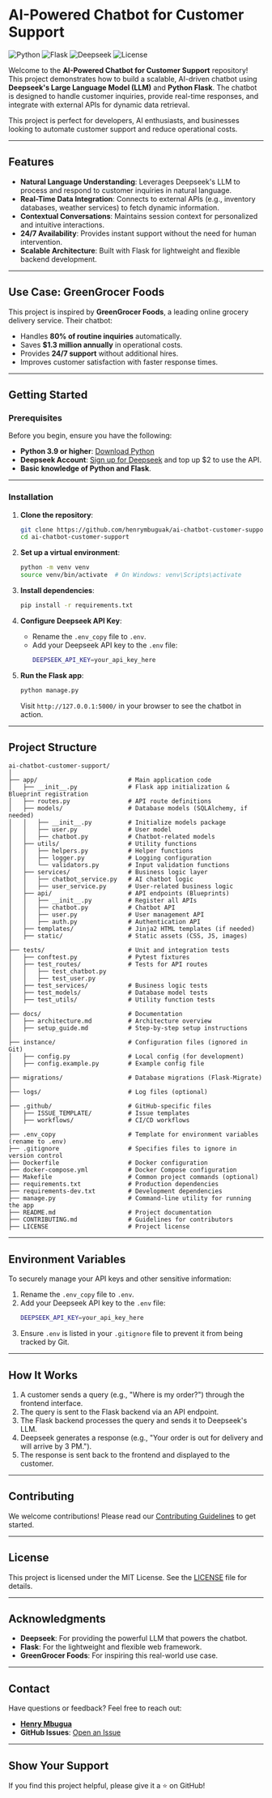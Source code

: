# **AI-Powered Chatbot for Customer Support**

![Python](https://img.shields.io/badge/Python-3.9%2B-blue)
![Flask](https://img.shields.io/badge/Flask-2.3.2-green)
![Deepseek](https://img.shields.io/badge/Deepseek-LLM-orange)
![License](https://img.shields.io/badge/License-MIT-yellow)

Welcome to the **AI-Powered Chatbot for Customer Support** repository! This project demonstrates how to build a scalable, AI-driven chatbot using **Deepseek's Large Language Model (LLM)** and **Python Flask**. The chatbot is designed to handle customer inquiries, provide real-time responses, and integrate with external APIs for dynamic data retrieval.

This project is perfect for developers, AI enthusiasts, and businesses looking to automate customer support and reduce operational costs.

---

## **Features**
- **Natural Language Understanding**: Leverages Deepseek's LLM to process and respond to customer inquiries in natural language.
- **Real-Time Data Integration**: Connects to external APIs (e.g., inventory databases, weather services) to fetch dynamic information.
- **Contextual Conversations**: Maintains session context for personalized and intuitive interactions.
- **24/7 Availability**: Provides instant support without the need for human intervention.
- **Scalable Architecture**: Built with Flask for lightweight and flexible backend development.

---

## **Use Case: GreenGrocer Foods**
This project is inspired by **GreenGrocer Foods**, a leading online grocery delivery service. Their chatbot:
- Handles **80% of routine inquiries** automatically.
- Saves **$1.3 million annually** in operational costs.
- Provides **24/7 support** without additional hires.
- Improves customer satisfaction with faster response times.

---

## **Getting Started**

### **Prerequisites**
Before you begin, ensure you have the following:
- **Python 3.9 or higher**: [Download Python](https://www.python.org/downloads/)
- **Deepseek Account**: [Sign up for Deepseek](https://www.deepseek.com/) and top up $2 to use the API.
- **Basic knowledge of Python and Flask**.

---

### **Installation**
1. **Clone the repository**:
   ```bash
   git clone https://github.com/henrymbuguak/ai-chatbot-customer-support.git
   cd ai-chatbot-customer-support
   ```

2. **Set up a virtual environment**:
   ```bash
   python -m venv venv
   source venv/bin/activate  # On Windows: venv\Scripts\activate
   ```

3. **Install dependencies**:
   ```bash
   pip install -r requirements.txt
   ```

4. **Configure Deepseek API Key**:
   - Rename the `.env_copy` file to `.env`.
   - Add your Deepseek API key to the `.env` file:
     ```bash
     DEEPSEEK_API_KEY=your_api_key_here
     ```

5. **Run the Flask app**:
   ```bash
   python manage.py
   ```
   Visit `http://127.0.0.1:5000/` in your browser to see the chatbot in action.

---

## **Project Structure**
```
ai-chatbot-customer-support/
│
├── app/                         # Main application code
│   ├── __init__.py              # Flask app initialization & Blueprint registration
│   ├── routes.py                # API route definitions
│   ├── models/                  # Database models (SQLAlchemy, if needed)
│   │   ├── __init__.py          # Initialize models package
│   │   ├── user.py              # User model
│   │   ├── chatbot.py           # Chatbot-related models
│   ├── utils/                   # Utility functions
│   │   ├── helpers.py           # Helper functions
│   │   ├── logger.py            # Logging configuration
│   │   └── validators.py        # Input validation functions
│   ├── services/                # Business logic layer
│   │   ├── chatbot_service.py   # AI chatbot logic
│   │   ├── user_service.py      # User-related business logic
│   ├── api/                     # API endpoints (Blueprints)
│   │   ├── __init__.py          # Register all APIs
│   │   ├── chatbot.py           # Chatbot API
│   │   ├── user.py              # User management API
│   │   ├── auth.py              # Authentication API
│   ├── templates/               # Jinja2 HTML templates (if needed)
│   ├── static/                  # Static assets (CSS, JS, images)
│
├── tests/                       # Unit and integration tests
│   ├── conftest.py              # Pytest fixtures
│   ├── test_routes/             # Tests for API routes
│   │   ├── test_chatbot.py
│   │   ├── test_user.py
│   ├── test_services/           # Business logic tests
│   ├── test_models/             # Database model tests
│   ├── test_utils/              # Utility function tests
│
├── docs/                        # Documentation
│   ├── architecture.md          # Architecture overview
│   ├── setup_guide.md           # Step-by-step setup instructions
│
├── instance/                    # Configuration files (ignored in Git)
│   ├── config.py                # Local config (for development)
│   ├── config.example.py        # Example config file
│
├── migrations/                  # Database migrations (Flask-Migrate)
│
├── logs/                        # Log files (optional)
│
├── .github/                     # GitHub-specific files
│   ├── ISSUE_TEMPLATE/          # Issue templates
│   ├── workflows/               # CI/CD workflows
│
├── .env_copy                    # Template for environment variables (rename to .env)
├── .gitignore                   # Specifies files to ignore in version control
├── Dockerfile                   # Docker configuration
├── docker-compose.yml           # Docker Compose configuration
├── Makefile                     # Common project commands (optional)
├── requirements.txt             # Production dependencies
├── requirements-dev.txt         # Development dependencies
├── manage.py                    # Command-line utility for running the app
├── README.md                    # Project documentation
├── CONTRIBUTING.md              # Guidelines for contributors
├── LICENSE                      # Project license
```

---

## **Environment Variables**
To securely manage your API keys and other sensitive information:
1. Rename the `.env_copy` file to `.env`.
2. Add your Deepseek API key to the `.env` file:
   ```bash
   DEEPSEEK_API_KEY=your_api_key_here
   ```
3. Ensure `.env` is listed in your `.gitignore` file to prevent it from being tracked by Git.

---

## **How It Works**
1. A customer sends a query (e.g., "Where is my order?") through the frontend interface.
2. The query is sent to the Flask backend via an API endpoint.
3. The Flask backend processes the query and sends it to Deepseek's LLM.
4. Deepseek generates a response (e.g., "Your order is out for delivery and will arrive by 3 PM.").
5. The response is sent back to the frontend and displayed to the customer.

---

## **Contributing**
We welcome contributions! Please read our [Contributing Guidelines](CONTRIBUTING.md) to get started.

---

## **License**
This project is licensed under the MIT License. See the [LICENSE](LICENSE) file for details.

---

## **Acknowledgments**
- **Deepseek**: For providing the powerful LLM that powers the chatbot.
- **Flask**: For the lightweight and flexible web framework.
- **GreenGrocer Foods**: For inspiring this real-world use case.

---

## **Contact**
Have questions or feedback? Feel free to reach out:
- **[Henry Mbugua](https://www.linkedin.com/in/henrymbugua/)**
- **GitHub Issues**: [Open an Issue](https://github.com/henrymbuguak/ai-chatbot-customer-support/issues)

---

## **Show Your Support**
If you find this project helpful, please give it a ⭐️ on GitHub!
